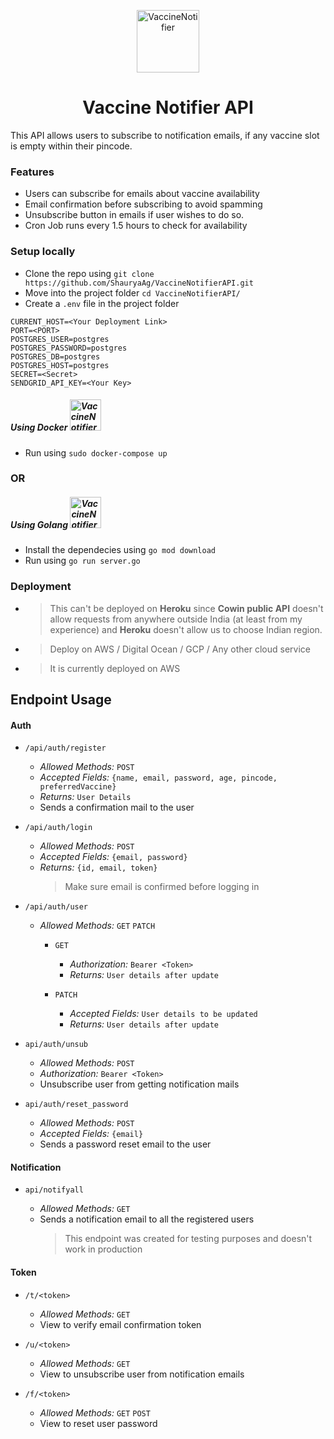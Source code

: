 <p align="center">
    <img alt="VaccineNotifier" src="https://user-images.githubusercontent.com/31778302/117589685-be18f380-b148-11eb-9153-6f2aa1df4fe6.png" width="100" />
</p>
<h1 align="center"> Vaccine Notifier API </h1>

This API allows users to subscribe to notification emails, if any vaccine slot is empty within their pincode.

### Features

- Users can subscribe for emails about vaccine availability
- Email confirmation before subscribing to avoid spamming
- Unsubscribe button in emails if user wishes to do so.
- Cron Job runs every 1.5 hours to check for availability

### Setup locally

- Clone the repo using `git clone https://github.com/ShauryaAg/VaccineNotifierAPI.git`
- Move into the project folder `cd VaccineNotifierAPI/`
- Create a `.env` file in the project folder

```
CURRENT_HOST=<Your Deployment Link>
PORT=<PORT>
POSTGRES_USER=postgres
POSTGRES_PASSWORD=postgres
POSTGRES_DB=postgres
POSTGRES_HOST=postgres
SECRET=<Secret>
SENDGRID_API_KEY=<Your Key>
```

##### Using Docker <a href="https://www.docker.com/"> <img alt="VaccineNotifier" src="https://www.docker.com/sites/default/files/d8/styles/role_icon/public/2019-07/vertical-logo-monochromatic.png" width="50" /> </a>

- Run using `sudo docker-compose up`

### **OR**

##### Using Golang <a href="https://golang.org/"> <img alt="VaccineNotifier" src="https://golang.org/lib/godoc/images/go-logo-blue.svg" width="50" /> </a>

- Install the dependecies using `go mod download`
- Run using `go run server.go`

### Deployment

- > This can't be deployed on **Heroku** since **Cowin public API** doesn't allow requests from anywhere outside India (at least from my experience) and **Heroku** doesn't allow us to choose Indian region.
- > Deploy on AWS / Digital Ocean / GCP / Any other cloud service
- > It is currently deployed on AWS

## Endpoint Usage

#### Auth

- `/api/auth/register`

  - _Allowed Methods:_ `POST`
  - _Accepted Fields:_ `{name, email, password, age, pincode, preferredVaccine}`
  - _Returns:_ `User Details`
  - Sends a confirmation mail to the user

- `/api/auth/login`

  - _Allowed Methods:_ `POST`
  - _Accepted Fields:_ `{email, password}`
  - _Returns:_ `{id, email, token}`
    > Make sure email is confirmed before logging in

- `/api/auth/user`

  - _Allowed Methods:_ `GET` `PATCH`

    - `GET`

      - _Authorization:_ `Bearer <Token>`
      - _Returns:_ `User details after update`

    - `PATCH`

      - _Accepted Fields:_ `User details to be updated`
      - _Returns:_ `User details after update`

- `api/auth/unsub`

  - _Allowed Methods:_ `POST`
  - _Authorization:_ `Bearer <Token>`
  - Unsubscribe user from getting notification mails

- `api/auth/reset_password`

  - _Allowed Methods:_ `POST`
  - _Accepted Fields:_ `{email}`
  - Sends a password reset email to the user

#### Notification

- `api/notifyall`

  - _Allowed Methods:_ `GET`
  - Sends a notification email to all the registered users
    > This endpoint was created for testing purposes and doesn't work in production

#### Token

- `/t/<token>`

  - _Allowed Methods:_ `GET`
  - View to verify email confirmation token

- `/u/<token>`

  - _Allowed Methods:_ `GET`
  - View to unsubscribe user from notification emails

- `/f/<token>`

  - _Allowed Methods:_ `GET` `POST`
  - View to reset user password
